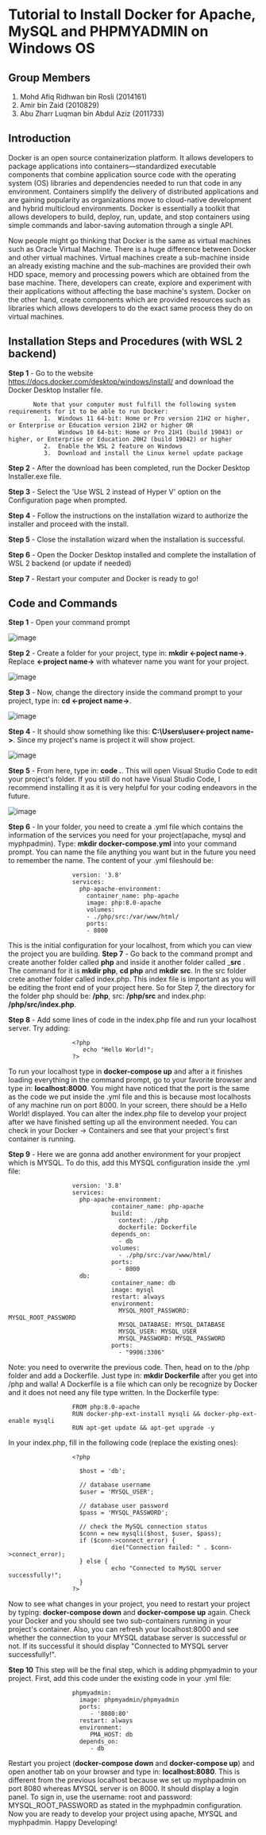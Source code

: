 # Tutorial to Install Docker for Apache, MySQL and PHPMYADMIN on Windows OS
## Group Members

1. Mohd Afiq Ridhwan bin Rosli (2014161)
2. Amir bin Zaid (2010829)
3. Abu Zharr Luqman bin Abdul Aziz (2011733)

## Introduction
Docker is an open source containerization platform. It allows developers to package applications into containers—standardized executable components that combine application source code with the operating system (OS) libraries and dependencies needed to run that code in any environment. Containers simplify the delivery of distributed applications and are gaining popularity as organizations move to cloud-native development and hybrid multicloud environments. Docker is essentially a toolkit that allows developers to build, deploy, run, update, and stop containers using simple commands and labor-saving automation through a single API.

Now people might go thinking that Docker is the same as virtual machines such as Oracle Virtual Machine. There is a huge difference between Docker and other virtual machines. Virtual machines create a sub-machine inside an already existing machine and the sub-machines are provided their owh HDD space, memory and processing powers which are obtained from the base machine. There, developers can create, explore and experiment with their applications without affecting the base machine's system. Docker on the other hand, create components which are provided resources such as libraries which allows developers to do the exact same process they do on virtual machines.

##  Installation Steps and Procedures (with WSL 2 backend)
__Step 1__  - Go to the website https://docs.docker.com/desktop/windows/install/ and download the Docker Desktop Installer file.
           
           Note that your computer must fulfill the following system requirements for it to be able to run Docker:
              1.  Windows 11 64-bit: Home or Pro version 21H2 or higher, or Enterprise or Education version 21H2 or higher OR
                  Windows 10 64-bit: Home or Pro 21H1 (build 19043) or higher, or Enterprise or Education 20H2 (build 19042) or higher
              2.  Enable the WSL 2 feature on Windows
              3.  Download and install the Linux kernel update package
              
__Step 2__  - After the download has been completed, run the Docker Desktop Installer.exe file.

__Step 3__  - Select the 'Use WSL 2 instead of Hyper V' option on the Configuration page when prompted.

__Step 4__  - Follow the instructions on the installation wizard to authorize the installer and proceed with the install.

__Step 5__  - Close the installation wizard when the installation is successful.

__Step 6__  - Open the Docker Desktop installed and complete the installation of WSL 2 backend (or update if needed)

__Step 7__  - Restart your computer and Docker is ready to go! 

## Code and Commands
__Step 1__  - Open your command prompt

![image](https://user-images.githubusercontent.com/103871912/174485459-d9575ba4-a492-42c8-957d-818c210d441f.png)

__Step 2__  - Create a folder for your project, type in: __mkdir <-poject name->__. Replace __<-project name->__ with whatever name you want for your project.

![image](https://user-images.githubusercontent.com/103871912/174485531-2f189333-4d00-4772-ae85-2c1d6f69b3db.png)

__Step 3__  - Now, change the directory inside the command prompt to your project, type in: __cd <-project name->__.

![image](https://user-images.githubusercontent.com/103871912/174485546-46861b10-0ba6-4da0-bff7-dd9264e22b6e.png)

__Step 4__  - It should show something like this: __C:\Users\user\<-project name->__. Since my project's name is project it will show project.

![image](https://user-images.githubusercontent.com/103871912/174485556-6d010499-a7c7-4233-a808-fcc24ed9ccb3.png)

__Step 5__  - From here, type in: __code .__. This will open Visual Studio Code to edit your project's folder. If you still do not have Visual Studio Code, I recommend installing it as it is very helpful for your coding endeavors in the future.

![image](https://user-images.githubusercontent.com/103871912/174485719-bc434ed3-4436-49b7-8e2e-8ee28b767537.png)

__Step 6__  - In your folder, you need to create a .yml file which contains the information of the services you need for your project(apache, mysql and myphpadmin). Type: __mkdir docker-compose.yml__ into your command prompt. You can name the file anything you want but in the future you need to remember the name. The content of your .yml fileshould be: 

                      version: '3.8'
                      services:
                        php-apache-environment:
                          container_name: php-apache
                          image: php:8.0-apache
                          volumes:
                          - ./php/src:/var/www/html/
                          ports:
                          - 8000
                          
This is the initial configuration for your localhost, from which you can view the project you are building.
__Step 7__  - Go back to the command prompt and create another folder called __php__ and inside it another folder called ___src__ . The command for it is __mkdir php__, __cd php__ and __mkdir src__. In the src folder crete another folder called index.php. This index file is important as you will be editing the front end of your project here. So for Step 7, the directory for the folder php should be: __/php__, src: __/php/src__ and index.php: __/php/src/index.php__.

__Step 8__  - Add some lines of code in the index.php file and run your localhost server. Try adding:

                      <?php
                         echo "Hello World!";
                      ?>
                     
To run your localhost type in __docker-compose up__ and after a it finishes loading everything in the command prompt, go to your favorite browser and type in: __localhost:8000__. You might have noticed that the port is the same as the code we put inside the .yml file and this is because most localhosts of any machine run on port 8000. In your screen, there should be a Hello World! displayed. You can alter the index.php file to develop your project after we have finished setting up all the environment needed. You can check in your Docker -> Containers and see that your project's first container is running.

__Step 9__  - Here we are gonna add another environment for your propject which is MYSQL. To do this, add this MYSQL configuration inside the .yml file:

                      version: '3.8'
                      services:
                        php-apache-environment:
                                 container_name: php-apache
                                 build:
                                   context: ./php
                                   dockerfile: Dockerfile
                                 depends_on:
                                   - db
                                 volumes:
                                   - ./php/src:/var/www/html/
                                 ports:
                                   - 8000
                        db:
                                 container_name: db
                                 image: mysql
                                 restart: always
                                 environment:
                                   MYSQL_ROOT_PASSWORD: MYSQL_ROOT_PASSWORD
                                   MYSQL_DATABASE: MYSQL_DATABASE
                                   MYSQL_USER: MYSQL_USER
                                   MYSQL_PASSWORD: MYSQL_PASSWORD
                                 ports:
                                   - "9906:3306"
                                 
Note: you need to overwrite the previous code. Then, head on to the /php folder and add a Dockerfile. Just type in: __mkdir Dockerfile__ after you get into /php and walla! A Dockerfile is a file which can only be recognize by Docker and it does not need any file type written. In the Dockerfile type:

                      FROM php:8.0-apache
                      RUN docker-php-ext-install mysqli && docker-php-ext-enable mysqli
                      RUN apt-get update && apt-get upgrade -y
                      
In your index.php, fill in the following code (replace the existing ones):  

                      <?php

                        $host = 'db';

                        // database username
                        $user = 'MYSQL_USER';

                        // database user password
                        $pass = 'MYSQL_PASSWORD';

                        // check the MySQL connection status
                        $conn = new mysqli($host, $user, $pass);
                        if ($conn->connect_error) {
                                 die("Connection failed: " . $conn->connect_error);
                        } else {
                                 echo "Connected to MySQL server successfully!";
                        }
                      ?>
                      
Now to see what changes in your project, you need to restart your project by typing: __docker-compose down__ and __docker-compose up__ again. Check your Docker and you should see two sub-containers running in your project's container. Also, you can refresh your localhost:8000 and see whether the connection to your MYSQL database server is successful or not. If its successful it should display "Connected to MYSQL server successfully!".

__Step 10__ This step will be the final step, which is adding phpmyadmin to your project. First, add this code under the existing code in your .yml file:

                      phpmyadmin:
                        image: phpmyadmin/phpmyadmin
                        ports:
                           - '8080:80'
                        restart: always
                        environment:
                           PMA_HOST: db
                        depends_on:
                           - db

Restart you project (__docker-compose down__ and __docker-compose up__) and open another tab on your browser and type in: __localhost:8080__. This is different from the previous localhost because we set up myphpadmin on port 8080 whereas MYSQL server is on 8000. It should display a login panel. To sign in, use the username: root and password: MYSQL_ROOT_PASSWORD as stated in the myphpadmin configuration. Now you are ready to develop your project using apache, MYSQL and myphpadmin. Happy Developing!
